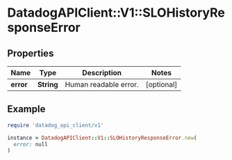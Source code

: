 # DatadogAPIClient::V1::SLOHistoryResponseError

## Properties

| Name      | Type       | Description           | Notes      |
| --------- | ---------- | --------------------- | ---------- |
| **error** | **String** | Human readable error. | [optional] |

## Example

```ruby
require 'datadog_api_client/v1'

instance = DatadogAPIClient::V1::SLOHistoryResponseError.new(
  error: null
)
```

